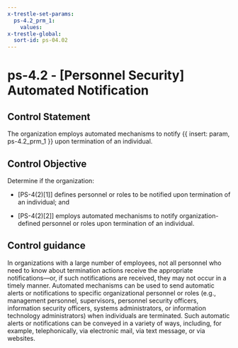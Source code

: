 ```yaml
---
x-trestle-set-params:
  ps-4.2_prm_1:
    values:
x-trestle-global:
  sort-id: ps-04.02
---
```


# ps-4.2 - \[Personnel Security\] Automated Notification

## Control Statement

The organization employs automated mechanisms to notify {{ insert: param, ps-4.2_prm_1 }} upon termination of an individual.

## Control Objective

Determine if the organization:

- \[PS-4(2)[1]\] defines personnel or roles to be notified upon termination of an individual; and

- \[PS-4(2)[2]\] employs automated mechanisms to notify organization-defined personnel or roles upon termination of an individual.

## Control guidance

In organizations with a large number of employees, not all personnel who need to know about termination actions receive the appropriate notifications—or, if such notifications are received, they may not occur in a timely manner. Automated mechanisms can be used to send automatic alerts or notifications to specific organizational personnel or roles (e.g., management personnel, supervisors, personnel security officers, information security officers, systems administrators, or information technology administrators) when individuals are terminated. Such automatic alerts or notifications can be conveyed in a variety of ways, including, for example, telephonically, via electronic mail, via text message, or via websites.
